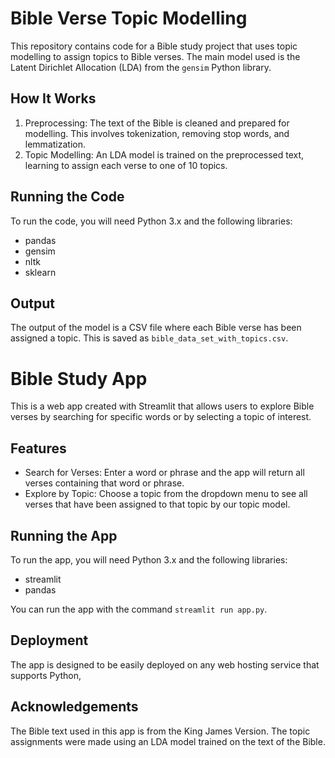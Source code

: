 # Bible Verse Topic Modelling

This repository contains code for a Bible study project that uses topic modelling to assign topics to Bible verses. The main model used is the Latent Dirichlet Allocation (LDA) from the `gensim` Python library.

## How It Works

1. Preprocessing: The text of the Bible is cleaned and prepared for modelling. This involves tokenization, removing stop words, and lemmatization.
2. Topic Modelling: An LDA model is trained on the preprocessed text, learning to assign each verse to one of 10 topics.

## Running the Code

To run the code, you will need Python 3.x and the following libraries:
- pandas
- gensim
- nltk
- sklearn

## Output

The output of the model is a CSV file where each Bible verse has been assigned a topic. This is saved as `bible_data_set_with_topics.csv`.

# Bible Study App

This is a web app created with Streamlit that allows users to explore Bible verses by searching for specific words or by selecting a topic of interest.

## Features

- Search for Verses: Enter a word or phrase and the app will return all verses containing that word or phrase.
- Explore by Topic: Choose a topic from the dropdown menu to see all verses that have been assigned to that topic by our topic model.

## Running the App

To run the app, you will need Python 3.x and the following libraries:
- streamlit
- pandas

You can run the app with the command `streamlit run app.py`.

## Deployment

The app is designed to be easily deployed on any web hosting service that supports Python,

## Acknowledgements

The Bible text used in this app is from the King James Version. The topic assignments were made using an LDA model trained on the text of the Bible.


